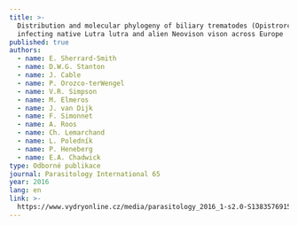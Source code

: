 ```yaml
---
title: >-
  Distribution and molecular phylogeny of biliary trematodes (Opistrorchiidae)
  infecting native Lutra lutra and alien Neovison vison across Europe
published: true
authors:
  - name: E. Sherrard-Smith
  - name: D.W.G. Stanton
  - name: J. Cable
  - name: P. Orozco-terWengel
  - name: V.R. Simpson
  - name: M. Elmeros
  - name: J. van Dijk
  - name: F. Simonnet
  - name: A. Roos
  - name: Ch. Lemarchand
  - name: L. Poledník
  - name: P. Heneberg
  - name: E.A. Chadwick
type: Odborné publikace
journal: Parasitology International 65
year: 2016
lang: en
link: >-
  https://www.vydryonline.cz/media/parasitology_2016_1-s2.0-S1383576915001919-main.pdf
---
```

